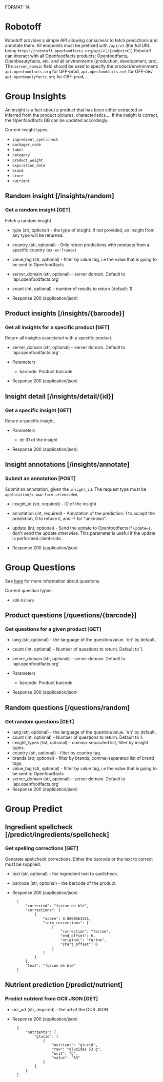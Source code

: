 FORMAT: 1A

# Robotoff

Robotoff provides a simple API allowing consumers to fetch predictions and annotate them.
All endpoints must be prefixed with `/api/v1` (the full URL being `https://robotoff.openfoodfacts.org/api/v1/{endpoint}`)
Robotoff can interact with all Openfoodfacts products: Openfoodfacts, Openbeautyfacts, etc. and all 
environments (production, development, pro). The `server_domain` field should be used to specify the 
product/environment: `api.openfoodfacts.org` for OFF-prod, `api.openfoodfacts.net` for OFF-dev, 
`api.openbeautyfacts.org` for OBF-prod,...

# Group Insights

An insight is a fact about a product that has been either extracted or inferred from the product pictures, characteristics,...
If the insight is correct, the Openfoodfacts DB can be updated accordingly.

Current insight types:

- `ingredient_spellcheck`
- `packager_code`
- `label`
- `category`
- `product_weight`
- `expiration_date`
- `brand`
- `store`
- `nutrient`

## Random insight [/insights/random]

### Get a random insight [GET]

Fetch a random insight.

+ type (str, optional) - the type of insight. If not provided, an insight from any type will be returned.
+ country (str, optional) - Only return predictions with products from a specific country (ex: `en:france`)
+ value_tag (str, optional) - filter by value tag, i.e the value that is going to be sent to Openfoodfacts
+ server_domain (str, optional) - server domain. Default to 'api.openfoodfacts.org'
+ count (int, optional) - number of results to return (default: 1)

+ Response 200 (application/json)


## Product insights [/insights/{barcode}]

### Get all insights for a specific product [GET]

Return all insights associated with a specific product.

+ server_domain (str, optional) - server domain. Default to 'api.openfoodfacts.org'

+ Parameters
    + barcode: Product barcode

+ Response 200 (application/json)


## Insight detail [/insights/detail/{id}]

### Get a specific insight [GET]

Return a specific insight.

+ Parameters
    + id: ID of the insight

+ Response 200 (application/json)


## Insight annotations [/insights/annotate]

### Submit an annotation [POST]

Submit an annotation, given the `insight_id`. The request type must be `application/x-www-form-urlencoded`.

+ insight_id (str, required) - ID of the insight
+ annotation (int, required) - Annotation of the prediction: 1 to accept the prediction, 0 to refuse it, and -1 
  for "unknown".
+ update (int, optional) - Send the update to Openfoodfacts if `update=1`, don't send the update otherwise. This 
  parameter is useful if the update is performed client-side.

+ Response 200 (application/json)



# Group Questions

See [here](https://github.com/openfoodfacts/robotoff/blob/master/doc/questions.md) for more information about 
questions.

Current question types:

- `add-binary`

## Product questions [/questions/{barcode}]

### Get questions for a given product [GET]

+ lang (str, optional) - the language of the question/value. 'en' by default.
+ count (int, optional) - Number of questions to return. Default to 1.
+ server_domain (str, optional) - server domain. Default to 'api.openfoodfacts.org'

+ Parameters
    + barcode: Product barcode

+ Response 200 (application/json)


## Random questions [/questions/random]

### Get random questions [GET]

+ lang (str, optional) - the language of the question/value. 'en' by default.
+ count (int, optional) - Number of questions to return. Default to 1.
+ insight_types (list, optional) - comma-separated list, filter by insight types.
+ country (str, optional) - filter by country tag.
+ brands (str, optional) - filter by brands, comma-separated list of brand tags.
+ value_tag (str, optional) - filter by value tag, i.e the value that is going to be sent to Openfoodfacts
+ server_domain (str, optional) - server domain. Default to 'api.openfoodfacts.org'
+ Response 200 (application/json)


# Group Predict

## Ingredient spellcheck [/predict/ingredients/spellcheck]

### Get spelling corrections [GET]

Generate spellcheck corrections. Either the barcode or the text to correct must be supplied.

+ text (str, optional) - the ingredient text to spellcheck.
+ barcode (str, optional) - the barcode of the product.


+ Response 200 (application/json)

        {
            "corrected": "farine de blé",
            "corrections": [
                {
                    "score": 0.0009564351,
                    "term_corrections": [
                        {
                            "correction": "farine",
                            "end_offset": 6,
                            "original": "fqrine",
                            "start_offset": 0
                        }
                    ]
                }
            ],
            "text": "fqrine de blé"
        }


## Nutrient prediction [/predict/nutrient]

### Predict nutrient from OCR JSON [GET]

+ ocr_url (str, required) - the url of the OCR JSON


+ Response 200 (application/json)

        {
            "nutrients": {
                "glucid": [
                    {
                        "nutrient": "glucid",
                        "raw": "glucides 53 g",
                        "unit": "g",
                        "value": "53"
                    }
                ]
            }
        }

